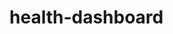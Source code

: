 # health-dashboard
<!-- Based on CSS Grid Layout With Image Span by Brad Traversy (2020)
see: https://www.youtube.com/watch?v=-qOe8lBAChE -->
